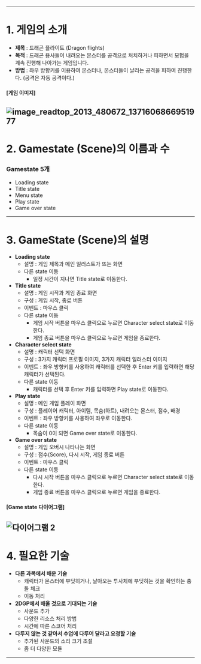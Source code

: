-----
# 1. 게임의 소개
* **제목** : 드래곤 플라이트 (Dragon flights)
* **목적** : 드래곤 용사들이 내려오는 몬스터를 공격으로 처치하거나 피하면서 모험을 계속 진행해 나아가는 게임입니다.
* **방법** : 좌우 방향키를 이용하여 몬스터나, 몬스터들이 날리는 공격을 피하여 진행한다. (공격은 자동 공격이다.)
#### **[게임 이미지]**
![image_readtop_2013_480672_1371606866951977](https://user-images.githubusercontent.com/70965350/94258957-ac436100-ff68-11ea-9fbe-375e186ad7e9.jpg)
-----
# 2. Gamestate (Scene)의 이름과 수
### Gamestate 5개
* Loading state
* Title state
* Menu state
* Play state 
* Game over state
-----
# 3. GameState (Scene)의 설명
* **Loading state**
  - 설명 : 게임 제목과 메인 일러스트가 뜨는 화면
  - 다른 state 이동
    + 일정 시간이 지나면 Title state로 이동한다.
* **Title state**
  - 설명 : 게임 시작과 게임 종료 화면
  - 구성 : 게임 시작, 종료 버튼
  - 이벤트 : 마우스 클릭
  - 다른 state 이동
    + 게임 시작 버튼을 마우스 클릭으로 누르면 Character select state로 이동한다.
    + 게임 종료 버튼을 마우스 클릭으로 누르면 게임을 종료한다.
* **Character select state**
  - 설명 : 캐릭터 선택 화면
  - 구성 : 3가지 캐릭터 프로필 이미지, 3가지 캐릭터 일러스터 이미지
  - 이벤트 : 좌우 방향키를 사용하여 캐릭터를 선택한 후 Enter 키를 입력하면 해당 캐릭터가 선택된다.
  - 다른 state 이동
    + 캐릭터를 선택 후 Enter 키를 입력하면 Play state로 이동한다.
* **Play state**
  - 설명 : 메인 게임 플레이 화면
  - 구성 : 플레이어 캐릭터, 아이템, 목숨(하트), 내려오는 몬스터, 점수, 배경
  - 이벤트 : 좌우 방향키를 사용하여 좌우로 이동한다.
  - 다른 state 이동
    + 목숨이 0이 되면 Game over state로 이동한다.
* **Game over state**
  - 설명 : 게임 오버시 나타나는 화면
  - 구성 : 점수(Score), 다시 시작, 게임 종료 버튼
  - 이벤트 : 마우스 클릭
  - 다른 state 이동
    + 다시 시작 버튼을 마우스 클릭으로 누르면 Character select state로 이동한다.
    + 게임 종료 버튼을 마우스 클릭으로 누르면 게임을 종료한다.
#### **[Game state 다이어그램]**
![다이어그램 2](https://user-images.githubusercontent.com/70965350/94262638-bff1c600-ff6e-11ea-968e-d8115eb2671d.PNG)
-----
# 4. 필요한 기술
* **다른 과목에서 배운 기술**
  - 캐릭터가 몬스터에 부딪히거나, 날아오는 투사체에 부딪히는 것을 확인하는 충돌 체크
  - 이동 처리
* **2DGP에서 배울 것으로 기대되는 기술**
  - 사운드 추가
  - 다양한 리소스 처리 방법
  - 시간에 따른 스코어 처리
* **다루지 않는 것 같아서 수업에 다루어 달라고 요청할 기술**
  - 추가된 사운드의 소리 크기 조절
  - 좀 더 다양한 모듈
-----
